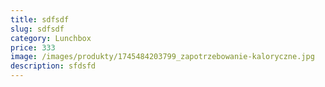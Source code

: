 ```yaml
---
title: sdfsdf
slug: sdfsdf
category: Lunchbox
price: 333
image: /images/produkty/1745484203799_zapotrzebowanie-kaloryczne.jpg
description: sfdsfd
---
```



